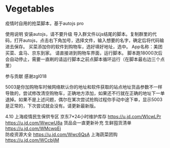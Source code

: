 # Vegetables
疫情时自用的抢菜脚本，基于autojs pro


使用说明
安装autojs，请不要升级
导入群文件以js结尾的脚本。复制群里的代码，打开autojs，点击右下角加号，选择文件，输入想要的名字，确定后将代码输进去保存。
买菜添加你的软件到购物车，选好填好地址，选中。
App名称：美团买菜、盒马、京东到家。
请直接进到购物车界面，运行脚本。
脚本跑18000次后会自动停止，需要一直刷的请运行脚本之前点脚本循环运行（在脚本最右边三个点里）



参与贡献
感谢zgl018

5003是你加购物车时候网络默认你的地址和软件获取的站点地址货品参数不一样导致的，尝试修改清空购物车，正确地方添加，如果还不行就在正确的地址下一单退掉。如果不是上述问题，偶尔在某次尝试抢购过程你手动中途下单，显示5003是正常的，下次尝试就会没有。请更新最新版。


4.10
上海疫情民生保供专区 
京东7*24小时维护库存
https://u.jd.com/WIcwLPr 
https://u.jd.com/WwcwU8a 
货品会一直更新补充
生鲜囤货清单 
https://u.jd.com/WMcwpEj  
防疫资源大全 
https://u.jd.com/Wwc6QsA 
上海蔬菜团购 
https://u.jd.com/WCcbIjM
